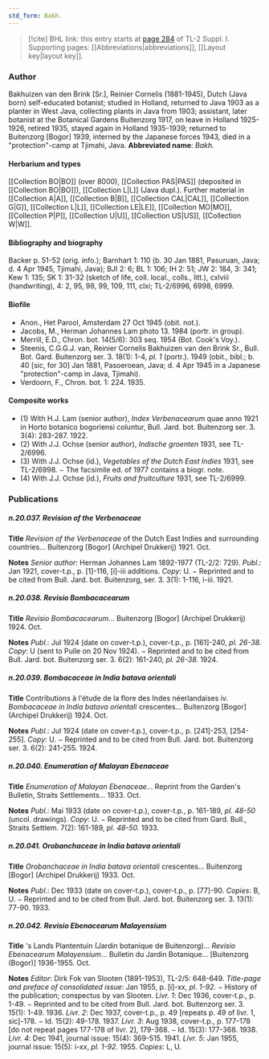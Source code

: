 ```yaml
---
std_form: Bakh.
---
```


> [!cite] BHL link: this entry starts at [page 284](https://www.biodiversitylibrary.org/page/33265011) of TL-2 Suppl. I.
> Supporting pages: [[Abbreviations|abbreviations]], [[Layout key|layout key]].

### Author

Bakhuizen van den Brink \[Sr.\], Reinier Cornelis (1881-1945), Dutch (Java born) self-educated botanist; studied in Holland, returned to Java 1903 as a planter in West Java, collecting plants in Java from 1903; assistant, later botanist at the Botanical Gardens Buitenzorg 1917, on leave in Holland 1925-1926, retired 1935, stayed again in Holland 1935-1939; returned to Buitenzorg \[Bogor\] 1939, interned by the Japanese forces 1943, died in a "protection"-camp at Tjimahi, Java. 
**Abbreviated name**: *Bakh.*

#### Herbarium and types

[[Collection BO|BO]] (over 8000), [[Collection PAS|PAS]] (deposited in [[Collection BO|BO]]), [[Collection L|L]] (Java dupl.). Further material in [[Collection A|A]], [[Collection B|B]], [[Collection CAL|CAL]], [[Collection G|G]], [[Collection L|L]], [[Collection LE|LE]], [[Collection MO|MO]], [[Collection P|P]], [[Collection U|U]], [[Collection US|US]], [[Collection W|W]].

#### Bibliography and biography

Backer p. 51-52 (orig. info.); Barnhart 1: 110 (b. 30 Jan 1881, Pasuruan, Java; d. 4 Apr 1945, Tjimahi, Java); BJI 2: 6; BL 1: 106; IH 2: 51; JW 2: 184, 3: 341; Kew 1: 135; SK 1: 31-32 (sketch of life, coll. local., colls., litt.), cxlviii (handwriting), 4: 2, 95, 98, 99, 109, 111, clxi; TL-2/6996, 6998, 6999.

#### Biofile

- Anon., Het Parool, Amsterdam 27 Oct 1945 (obit. not.).
- Jacobs, M., Herman Johannes Lam photo 13. 1984 (portr. in group).
- Merrill, E.D., Chron. bot. 14(5/6): 303 seq. 1954 (Bot. Cook's Voy.).
- Steenis, C.G.G.J. van, Reinier Cornelis Bakhuizen van den Brink Sr., Bull. Bot. Gard. Buitenzorg ser. 3. 18(1): 1-4, *pl. 1* (portr.). 1949 (obit., bibl.; b. 40 \[sic, for 30\] Jan 1881, Pasoeroean, Java; d. 4 Apr 1945 in a Japanese "protection"-camp in Java, Tjimahi).
- Verdoorn, F., Chron. bot. 1: 224. 1935.

#### Composite works

- (1) With H.J. Lam (senior author), *Index Verbenacearum* quae anno 1921 in Horto botanico bogoriensi coluntur, Bull. Jard. bot. Buitenzorg ser. 3. 3(4): 283-287. 1922.
- (2) With J.J. Ochse (senior author), *Indische groenten* 1931, see TL-2/6996.
- (3) With J.J. Ochse (id.), *Vegetables of the Dutch East Indies* 1931, see TL-2/6998. − The facsimile ed. of 1977 contains a biogr. note.
- (4) With J.J. Ochse (id.), *Fruits and fruitculture* 1931, see TL-2/6999.

### Publications

##### n.20.037. Revision of the Verbenaceae

**Title**
*Revision of the Verbenaceae* of the Dutch East Indies and surrounding countries... Buitenzorg \[Bogor\] (Archipel Drukkerij) 1921. Oct.

**Notes**
*Senior author*: Herman Johannes Lam 1892-1977 (TL-2/2: 729).
*Publ*.: Jan 1921, cover-t.p., p. \[1\]-116, \[i\]-iii additions. *Copy*: U. − Reprinted and to be cited from Bull. Jard. bot. Buitenzorg, ser. 3. 3(1): 1-116, i-iii. 1921.

##### n.20.038. Revisio Bombacacearum

**Title**
*Revisio Bombacacearum*... Buitenzorg \[Bogor\] (Archipel Drukkerij) 1924. Oct.

**Notes**
*Publ*.: Jul 1924 (date on cover-t.p.), cover-t.p., p. \[161\]-240, *pl. 26-38.* *Copy*: U (sent to Pulle on 20 Nov 1924). − Reprinted and to be cited from Bull. Jard. bot. Buitenzorg ser. 3. 6(2): 161-240, *pl. 26-38.* 1924.

##### n.20.039. Bombacaceae in India batava orientali

**Title**
Contributions à l'étude de la flore des Indes néerlandaises iv. *Bombacaceae in India batava orientali* crescentes... Buitenzorg \[Bogor\] (Archipel Drukkerij) 1924. Oct.

**Notes**
*Publ*.: Jul 1924 (date on cover-t.p.), cover-t.p., p. \[241\]-253, \[254-255\]. *Copy*: U. − Reprinted and to be cited from Bull. Jard. bot. Buitenzorg ser. 3. 6(2): 241-255. 1924.

##### n.20.040. Enumeration of Malayan Ebenaceae

**Title**
*Enumeration of Malayan Ebenaceae*... Reprint from the Garden's Bulletin, Straits Settlements... 1933. Oct.

**Notes**
*Publ*.: Mai 1933 (date on cover-t.p.), cover-t.p., p. 161-189, *pl. 48-50* (uncol. drawings).
*Copy*: U. − Reprinted and to be cited from Gard. Bull., Straits Settlem. 7(2): 161-189, *pl. 48-50.* 1933.

##### n.20.041. Orobanchaceae in India batava orientali

**Title**
*Orobanchaceae in India batava orientali* crescentes... Buitenzorg \[Bogor\] (Archipel Drukkerij) 1933. Oct.

**Notes**
*Publ*.: Dec 1933 (date on cover-t.p.), cover-t.p., p. \[77\]-90. *Copies*: B, U. − Reprinted and to be cited from Bull. Jard. bot. Buitenzorg ser. 3. 13(1): 77-90. 1933.

##### n.20.042. Revisio Ebenacearum Malayensium

**Title**
's Lands Plantentuin (Jardin botanique de Buitenzorg)... *Revisio Ebenacearum Malayensium*... Bulletin du Jardin Botanique... \[Buitenzorg (Bogor)\] 1936-1955. Oct.

**Notes**
*Editor*: Dirk Fok van Slooten (1891-1953), TL-2/5: 648-649.
*Title-page and preface of consolidated issue*: Jan 1955, p. \[i\]-xx, *pl. 1-92.* − History of the publication; conspectus by van Slooten.
*Livr. 1*: Dec 1936, cover-t.p., p. 1-49. − Reprinted and to be cited from Bull. Jard. bot. Buitenzorg ser. 3. 15(1): 1-49. 1936.
*Livr. 2*: Dec 1937, cover-t.p., p. 49 \[repeats p. 49 of livr. 1, sic\]-178. − Id. 15(2): 49-178. 1937.
*Livr. 3*: Aug 1938, cover-t.p., p. 177-178 \[do not repeat pages 177-178 of livr. 2\], 179-368. − Id. 15(3): 177-368. 1938.
*Livr. 4*: Dec 1941, journal issue: 15(4): 369-515. 1941.
*Livr. 5*: Jan 1955, journal issue: 15(5): i-xx, *pl. 1-92.* 1955.
*Copies*: L, U.

